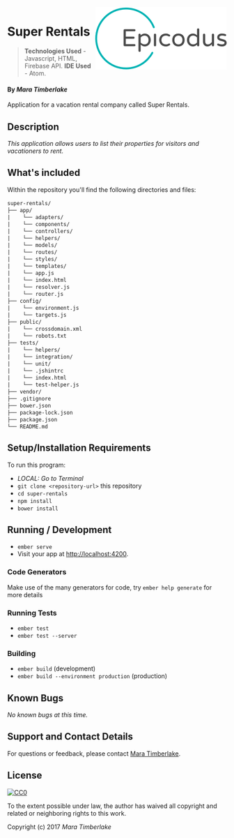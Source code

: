 <img src="epicodus.png" align="right" />

# Super Rentals

> **Technologies Used** - Javascript, HTML, Firebase API.
> **IDE Used** - Atom.

#### By _**Mara Timberlake**_

Application for a vacation rental company called Super Rentals.

## Description

_This application allows users to list their properties for visitors and vacationers to rent._

## What's included
Within the repository you'll find the following directories and files:

```
super-rentals/
├── app/
|    └── adapters/
|    └── components/
|    └── controllers/
|    └── helpers/
|    └── models/
|    └── routes/
|    └── styles/
|    └── templates/
|    └── app.js
|    └── index.html
|    └── resolver.js
|    └── router.js
├── config/
|    └── environment.js
|    └── targets.js
├── public/
|    └── crossdomain.xml
|    └── robots.txt
├── tests/
|    └── helpers/
|    └── integration/
|    └── unit/
|    └── .jshintrc
|    └── index.html
|    └── test-helper.js
├── vendor/
├── .gitignore
├── bower.json
├── package-lock.json
├── package.json
└── README.md

```

## Setup/Installation Requirements
To run this program:
* _LOCAL: Go to Terminal_
* `git clone <repository-url>` this repository
* `cd super-rentals`
* `npm install`
* `bower install`

## Running / Development
* `ember serve`
* Visit your app at [http://localhost:4200](http://localhost:4200).

### Code Generators
Make use of the many generators for code, try `ember help generate` for more details

### Running Tests
* `ember test`
* `ember test --server`

### Building
* `ember build` (development)
* `ember build --environment production` (production)

## Known Bugs
_No known bugs at this time._

## Support and Contact Details
For questions or feedback, please contact [Mara Timberlake](<contact-info.md>).

## License
[![CC0](https://licensebuttons.net/p/zero/1.0/88x31.png)](https://opensource.org/licenses/MIT)

To the extent possible under law, the author has waived all copyright and related or neighboring rights to this work.

Copyright (c) 2017 *_Mara Timberlake_*
